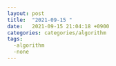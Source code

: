 ```yaml
---
layout: post
title:  "2021-09-15 "
date:   2021-09-15 21:04:18 +0900
categories: categories/algorithm
tags:
  -algorithm
  -none
---
```


